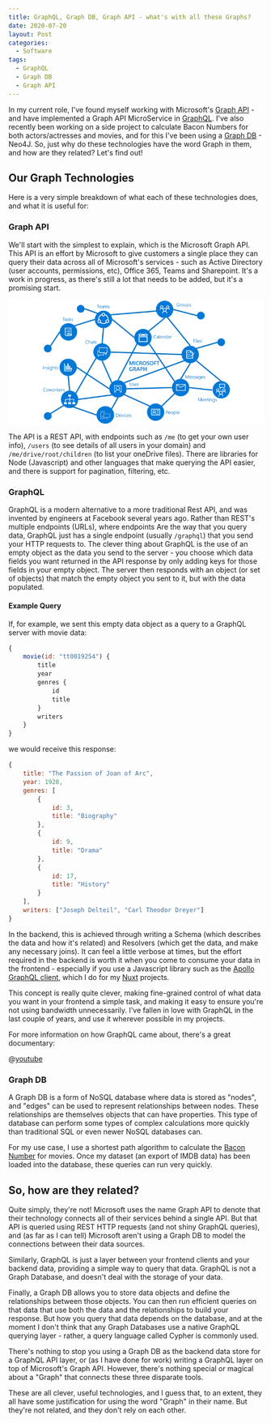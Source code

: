 ```yaml
---
title: GraphQL, Graph DB, Graph API - what's with all these Graphs?
date: 2020-07-20
layout: Post
categories:
  - Software
tags:
  - GraphQL
  - Graph DB
  - Graph API
---
```


In my current role, I've found myself working with Microsoft's [Graph API](https://docs.microsoft.com/en-us/graph/overview) - and have implemented a Graph API MicroService in [GraphQL](https://graphql.org/learn/). I've also recently been working on a side project to calculate Bacon Numbers for both actors/actresses and movies, and for this I've been using a [Graph DB](https://neo4j.com/) - Neo4J. So, just why do these technologies have the word Graph in them, and how are they related? Let's find out!

<!-- more -->

## Our Graph Technologies

Here is a very simple breakdown of what each of these technologies does, and what it is useful for:

### Graph API

We'll start with the simplest to explain, which is the Microsoft Graph API. This API is an effort by Microsoft to give customers a single place they can query their data across all of Microsoft's services - such as Active Directory (user accounts, permissions, etc), Office 365, Teams and Sharepoint. It's a work in progress, as there's still a lot that needs to be added, but it's a promising start.

![Microsoft Graph](./microsoft-graph.png)

The API is a REST API, with endpoints such as `/me` (to get your own user info), `/users` (to see details of all users in your domain) and `/me/drive/root/children` (to list your oneDrive files). There are libraries for Node (Javascript) and other languages that make querying the API easier, and there is support for pagination, filtering, etc.

### GraphQL

GraphQL is a modern alternative to a more traditional Rest API, and was invented by engineers at Facebook several years ago. Rather than REST's multiple endpoints (URLs), where endpoints Are the way that you query data, GraphQL just has a single endpoint (usually `/graphql`) that you send your HTTP requests to. The clever thing about GraphQL is the use of an empty object as the data you send to the server - you choose which data fields you want returned in the API response by only adding keys for those fields in your empty object. The server then responds with an object (or set of objects) that match the empty object you sent to it, but with the data populated.

#### Example Query

If, for example, we sent this empty data object as a query to a GraphQL server with movie data:

```js
{
	movie(id: "tt0019254") {
		title
		year
		genres {
			id
			title
		}
		writers
	}
}
```

we would receive this response:

```js
{
	title: "The Passion of Joan of Arc",
	year: 1928,
	genres: [
		{
			id: 3,
			title: "Biography"
		},
		{
			id: 9,
			title: "Drama"
		},
		{
			id: 17,
			title: "History"
		}
	],
	writers: ["Joseph Delteil", "Carl Theodor Dreyer"]
}
```

In the backend, this is achieved through writing a Schema (which describes the data and how it's related) and Resolvers (which get the data, and make any necessary joins). It can feel a little verbose at times, but the effort required in the backend is worth it when you come to consume your data in the frontend - especially if you use a Javascript library such as the [Apollo GraphQL client](https://www.apollographql.com/docs/react/), which I do for my [Nuxt](https://nuxtjs.org/) projects.

This concept is really quite clever, making fine-grained control of what data you want in your frontend a simple task, and making it easy to ensure you're not using bandwidth unnecessarily. I've fallen in love with GraphQL in the last couple of years, and use it wherever possible in my projects.

For more information on how GraphQL came about, there's a great documentary:

@[youtube](https://www.youtu.be/783ccP__No8)

### Graph DB

A Graph DB is a form of NoSQL database where data is stored as "nodes", and "edges" can be used to represent relationships between nodes. These relationships are themselves objects that can have properties. This type of database can perform some types of complex calculations more quickly than traditional SQL or even newer NoSQL databases can.

For my use case, I use a shortest path algorithm to calculate the [Bacon Number](https://en.wikipedia.org/wiki/Six_Degrees_of_Kevin_Bacon) for movies. Once my dataset (an export of IMDB data) has been loaded into the database, these queries can run very quickly.

## So, how are they related?

Quite simply, they're not! Microsoft uses the name Graph API to denote that their technology connects all of their services behind a single API. But that API is queried using REST HTTP requests (and not shiny GraphQL queries), and (as far as I can tell) Microsoft aren't using a Graph DB to model the connections between their data sources.

Similarly, GraphQL is just a layer between your frontend clients and your backend data, providing a simple way to query that data. GraphQL is not a Graph Database, and doesn't deal with the storage of your data.

Finally, a Graph DB allows you to store data objects and define the relationships between those objects. You can then run efficient queries on that data that use both the data and the relationships to build your response. But how you query that data depends on the database, and at the moment I don't think that any Graph Databases use a native GraphQL querying layer - rather, a query language called Cypher is commonly used.

There's nothing to stop you using a Graph DB as the backend data store for a GraphQL API layer, or (as I have done for work) writing a GraphQL layer on top of Microsoft's Graph API. However, there's nothing special or magical about a "Graph" that connects these three disparate tools.

These are all clever, useful technologies, and I guess that, to an extent, they all have some justification for using the word "Graph" in their name. But they're not related, and they don't rely on each other.
